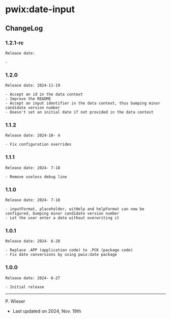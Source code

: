 # pwix:date-input

## ChangeLog

### 1.2.1-rc

    Release date: 

    - 

### 1.2.0

    Release date: 2024-11-19

    - Accept an id in the data context
    - Improve the README
    - Accept an input identifier in the data context, thus bumping minor candidate version number
    - Doesn't set an initial date if not provided in the data context

### 1.1.2

    Release date: 2024-10- 4

    - Fix configuration overrides

### 1.1.1

    Release date: 2024- 7-18

    - Remove useless debug line

### 1.1.0

    Release date: 2024- 7-18

    - inputFormat, placeholder, witHelp and helpFormat can now be configured, bumping minor candidate version number
    - Let the user enter a date without overwriting it

### 1.0.1

    Release date: 2024- 6-28

    - Replace .APP (application code) to .PCK (package code)
    - Fix date conversions by using pwix:date package

### 1.0.0

    Release date: 2024- 6-27

    - Initial release

---
P. Wieser
- Last updated on 2024, Nov. 19th
